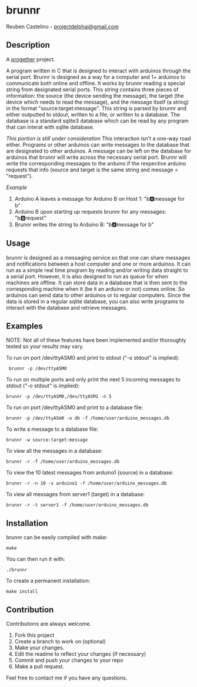 brunnr
===============
Reuben Castelino - projectdelphai@gmail.com

Description
-------------
A [progether](http://reddit.com/r/progether) project.

A program written in C that is designed to interact with arduinos through the serial port. Brunnr is designed as a way for a computer and 1+ arduinos to communicate both online and offline. It works by brunnr reading a special string from designated serial ports. This string contains three pieces of information: the source (the device sending the message), the target (the device which needs to read the message), and the message itself (a string) in the format "source:target:message". This string is parsed by brunnr and either outputted to stdout, written to a file, or written to a database. The database is a standard sqlite3 database which can be read by any program that can interat with sqlite database. 

*This portion is still under consideration*
This interaction isn't a one-way road either. Programs or other arduinos can write messages to the database that are designated to other arduinos. A message can be left on the database for arduinos that brunnr will write across the necessary serial port. Brunnr will write the corresponding messages to the arduino if the respective arduino requests that info (source and target is the same string and message = "request").

*Example*
 1. Arduino A leaves a message for Arduino B on Host 1: "b:a:message for b"
 1. Arduino B upon starting up requests brunnr for any messages: "b:b:request"
 1. Brunnr writes the string to Arduino B: "b:a:message for b"

Usage
-------------
brunnr is designed as a messaging service so that one can share messages and notifications between a host computer and one or more arduinos. It can run as a simple real time program by reading and/or writing data straight to a serial port. However, it is also designed to run as queue for when machines are offline. It can store data in a database that is then sent to the corresponding machine when it (be it an arduino or not) comes online. So arduinos can send data to other arduinos or to regular computers. Since the data is stored in a regular sqlite database, you can also write programs to interact with the database and retrieve messages.

Examples
-------------
NOTE: Not all of these features have been implemented and/or thoroughly tested so your results may vary.

To run on port /dev/ttyASM0 and print to stdout ("-o stdout" is implied):

     brunnr -p /dev/ttyASM0

To run on multiple ports and only print the next 5 incoming messages to stdout ("-o stdout" is implied):

    brunnr -p /dev/ttyASM0,/dev/ttyASM1 -n 5

To run on port /dev/ttyASM0 and print to a database file:

    brunnr -p /dev/ttyASm0 -o db -f /home/user/arduino_messages.db

To write a message to a database file:

    brunnr -w source:target:message

To view all the messages in a database:

    brunnr -r -f /home/user/arduino_messages.db

To view the 10 latest messages from arduino1 (source) in a database:

    brunnr -r -n 10 -s arduino1 -f /home/user/arduino_messages.db

To view all messages from server1 (target) in a database:

    brunnr -r -t server1 -f /home/user/arduino_messages.db

Installation
-------------
brunnr can be easily compiled with make:

    make

You can then run it with:

    ./brunnr

To create a permanent installation:

    make install

Contribution
------------
Contributions are always welcome. 

 1. Fork this project
 1. Create a branch to work on (optional)
 1. Make your changes.
 1. Edit the readme to reflect your changes (if necessary)
 1. Commit and push your changes to your repo
 1. Make a pull request.

Feel free to contact me if you have any questions.
